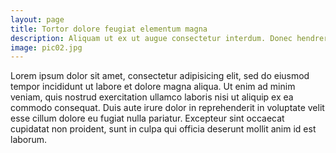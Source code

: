 ```yaml
---
layout: page
title: Tortor dolore feugiat elementum magna
description: Aliquam ut ex ut augue consectetur interdum. Donec hendrerit imperdiet. Mauris eleifend fringilla nullam aenean mi ligula.
image: pic02.jpg
---
```


Lorem ipsum dolor sit amet, consectetur adipisicing elit, sed do eiusmod tempor incididunt ut labore et dolore magna aliqua. Ut enim ad minim veniam, quis nostrud exercitation ullamco laboris nisi ut aliquip ex ea commodo consequat. Duis aute irure dolor in reprehenderit in voluptate velit esse cillum dolore eu fugiat nulla pariatur. Excepteur sint occaecat cupidatat non proident, sunt in culpa qui officia deserunt mollit anim id est laborum.
